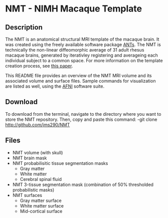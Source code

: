 # NMT - NIMH Macaque Template

## Description
The NMT is an anatomical structural MRI template of the macaque brain. It was created using the freely available software package [ANTs](http://stnava.github.io/ANTs/). The NMT is technically the non-linear diffeomorphic average of 31 adult rhesus macaque brains, generated by iterativley registering and averageing each individual subject to a common space. For more information on the template creation process, see [this paper](http://www.sciencedirect.com/science/article/pii/S1053811910012061). 

This README file provides an overview of the NMT MRI volume and its associated volume and surface files. Sample commands for visualization are listed as well, using the [AFNI](https://afni.nimh.nih.gov) software suite. 

## Download

To download from the terminal, navigate to the directory where you want to store the NMT repository. Then, copy and paste this command:
	-git clone http://github.com/jms290/NMT

## Files
- NMT volume (with skull)
- NMT brain mask
- NMT probabilisitic tissue segmentation masks
	+ Gray matter
	+ White matter
	+ Cerebral spinal fluid
- NMT 3-tissue segmentation mask (combination of 50% thresholded probabilistic masks)
- NMT surfaces
	+ Gray matter surface
	+ White matter surface
	+ Mid-cortical surface
        

